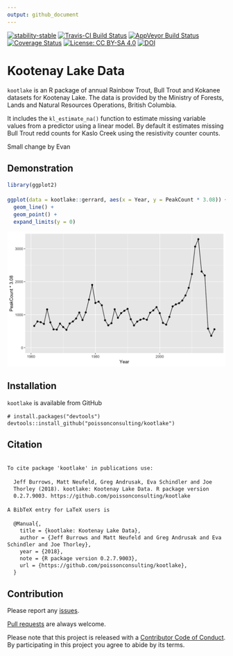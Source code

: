 ```yaml
---
output: github_document
---
```


<!-- README.md is generated from README.Rmd. Please edit that file -->




[![stability-stable](https://img.shields.io/badge/stability-stable-green.svg)](https://github.com/joethorley/stability-badges#stable)
[![Travis-CI Build Status](https://travis-ci.org/poissonconsulting/kootlake.svg?branch=master)](https://travis-ci.org/poissonconsulting/kootlake)
[![AppVeyor Build Status](https://ci.appveyor.com/api/projects/status/github/poissonconsulting/kootlake?branch=master&svg=true)](https://ci.appveyor.com/project/poissonconsulting/kootlake)
[![Coverage Status](https://img.shields.io/codecov/c/github/poissonconsulting/kootlake/master.svg)](https://codecov.io/github/poissonconsulting/kootlake?branch=master)
[![License: CC BY-SA 4.0](https://img.shields.io/badge/License-CC%20BY--SA%204.0-lightgrey.svg)](https://creativecommons.org/licenses/by-sa/4.0/)
[![DOI](https://zenodo.org/badge/DOI/10.5281/zenodo.596654.svg)](https://doi.org/10.5281/zenodo.596654)

# Kootenay Lake Data

`kootlake` is an R package of annual Rainbow Trout, Bull Trout and Kokanee datasets for Kootenay Lake.
The data is provided by the Ministry of Forests, Lands and Natural Resources Operations, British Columbia.

It includes the `kl_estimate_na()` function to estimate missing variable values from a predictor using a linear model.
By default it estimates missing Bull Trout redd counts for Kaslo Creek using the resistivity counter counts.

Small change by Evan

## Demonstration


```r
library(ggplot2)

ggplot(data = kootlake::gerrard, aes(x = Year, y = PeakCount * 3.08)) + 
  geom_line() + 
  geom_point() + 
  expand_limits(y = 0)
```

![plot of chunk unnamed-chunk-2](tools/README-unnamed-chunk-2-1.png)

## Installation

`kootlake` is available from GitHub
```
# install.packages("devtools")
devtools::install_github("poissonconsulting/kootlake")
```

## Citation


```

To cite package 'kootlake' in publications use:

  Jeff Burrows, Matt Neufeld, Greg Andrusak, Eva Schindler and Joe
  Thorley (2018). kootlake: Kootenay Lake Data. R package version
  0.2.7.9003. https://github.com/poissonconsulting/kootlake

A BibTeX entry for LaTeX users is

  @Manual{,
    title = {kootlake: Kootenay Lake Data},
    author = {Jeff Burrows and Matt Neufeld and Greg Andrusak and Eva Schindler and Joe Thorley},
    year = {2018},
    note = {R package version 0.2.7.9003},
    url = {https://github.com/poissonconsulting/kootlake},
  }
```

## Contribution

Please report any [issues](https://github.com/poissonconsulting/kootlake/issues).

[Pull requests](https://github.com/poissonconsulting/kootlake/pulls) are always welcome.

Please note that this project is released with a [Contributor Code of Conduct](CONDUCT.md). By participating in this project you agree to abide by its terms.
